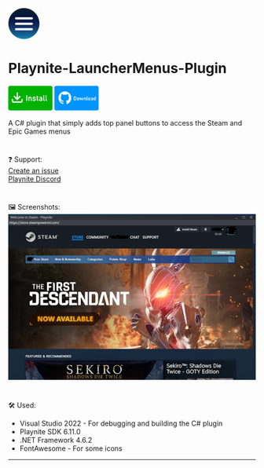 <img src="icon.png" width="64" height="64"></img>
# Playnite-LauncherMenus-Plugin
<a href="https://playnite.link/addons.html#LauncherMenus_626f6c31-eac9-421b-bd20-82381da4dde8"><img src="buttons/install.png" width="90" height="50"></img></a>
<a href="https://github.com/odeyity/Playnite-LauncherMenus-Plugin/releases/download/1.0.0/LauncherMenus_626f6c31-eac9-421b-bd20-82381da4dde8_1_0_0.pext"><img src="buttons/download.png" width="90" height="50"></img></a>

A C# plugin that simply adds top panel buttons to access the Steam and Epic Games menus<br>
#
❓ Support:<br>
<a href="https://github.com/odeyity/Playnite-SteamMenu-Plugin/issues/new">Create an issue</a><br>
<a href="https://discord.gg/BrtABqe">Playnite Discord</a>

#
🖼️ Screenshots:<br>
<img src="/screenshots/main_thumb.png">
#
🛠️ Used:<br>
- Visual Studio 2022 - For debugging and building the C# plugin<br>
- Playnite SDK 6.11.0
- .NET Framework 4.6.2
- FontAwesome - For some icons

-----------------------------------------------------------------------------
